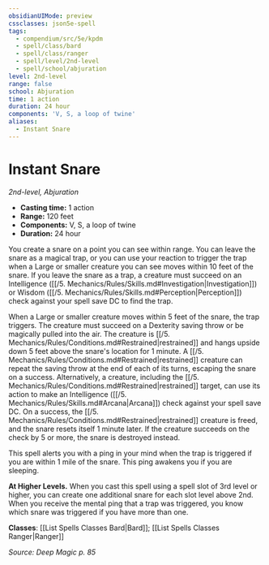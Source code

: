 ```yaml
---
obsidianUIMode: preview
cssclasses: json5e-spell
tags:
  - compendium/src/5e/kpdm
  - spell/class/bard
  - spell/class/ranger
  - spell/level/2nd-level
  - spell/school/abjuration
level: 2nd-level
range: false
school: Abjuration
time: 1 action
duration: 24 hour
components: 'V, S, a loop of twine'
aliases:
  - Instant Snare
---
```

# Instant Snare
*2nd-level, Abjuration*  

- **Casting time:** 1 action
- **Range:** 120 feet
- **Components:** V, S, a loop of twine
- **Duration:** 24 hour

You create a snare on a point you can see within range. You can leave the snare as a magical trap, or you can use your reaction to trigger the trap when a Large or smaller creature you can see moves within 10 feet of the snare. If you leave the snare as a trap, a creature must succeed on an Intelligence ([[/5. Mechanics/Rules/Skills.md#Investigation\|Investigation]]) or Wisdom ([[/5. Mechanics/Rules/Skills.md#Perception\|Perception]]) check against your spell save DC to find the trap.

When a Large or smaller creature moves within 5 feet of the snare, the trap triggers. The creature must succeed on a Dexterity saving throw or be magically pulled into the air. The creature is [[/5. Mechanics/Rules/Conditions.md#Restrained\|restrained]] and hangs upside down 5 feet above the snare's location for 1 minute. A [[/5. Mechanics/Rules/Conditions.md#Restrained\|restrained]] creature can repeat the saving throw at the end of each of its turns, escaping the snare on a success. Alternatively, a creature, including the [[/5. Mechanics/Rules/Conditions.md#Restrained\|restrained]] target, can use its action to make an Intelligence ([[/5. Mechanics/Rules/Skills.md#Arcana\|Arcana]]) check against your spell save DC. On a success, the [[/5. Mechanics/Rules/Conditions.md#Restrained\|restrained]] creature is freed, and the snare resets itself 1 minute later. If the creature succeeds on the check by 5 or more, the snare is destroyed instead.

This spell alerts you with a ping in your mind when the trap is triggered if you are within 1 mile of the snare. This ping awakens you if you are sleeping.

**At Higher Levels.** When you cast this spell using a spell slot of 3rd level or higher, you can create one additional snare for each slot level above 2nd. When you receive the mental ping that a trap was triggered, you know which snare was triggered if you have more than one.

**Classes**: [[List Spells Classes Bard\|Bard]]; [[List Spells Classes Ranger\|Ranger]]

*Source: Deep Magic p. 85*
